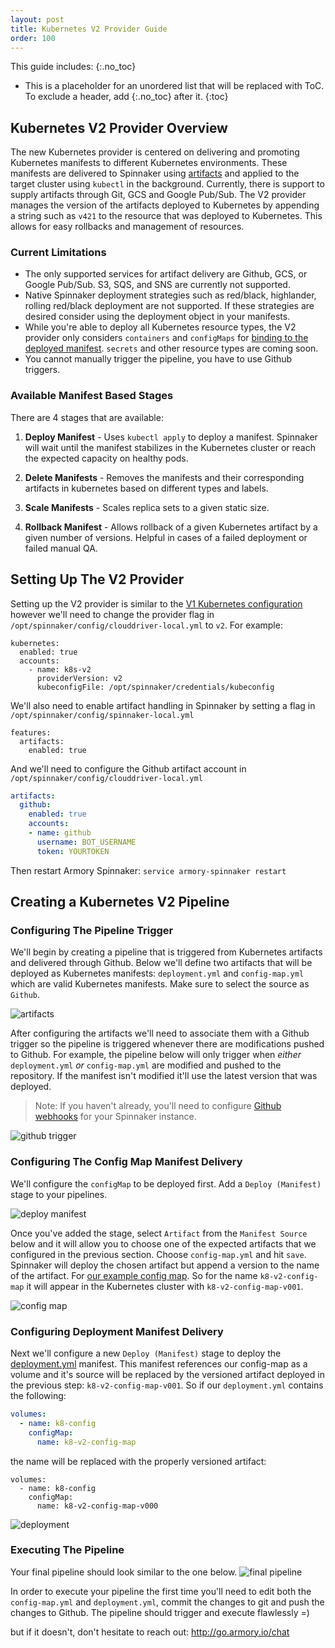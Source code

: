 ```yaml
---
layout: post
title: Kubernetes V2 Provider Guide
order: 100
---
```


This guide includes:
{:.no_toc}
* This is a placeholder for an unordered list that will be replaced with ToC. To exclude a header, add {:.no_toc} after it.
{:toc}


## Kubernetes V2 Provider Overview
The new Kubernetes provider is centered on delivering and promoting Kubernetes manifests to different Kubernetes environments. These manifests are delivered to Spinnaker using [artifacts](https://www.spinnaker.io/reference/artifacts/in-kubernetes-v2/#kubernetes-objects-as-artifacts) and applied to the target cluster using `kubectl` in the background. Currently, there is support to supply artifacts through Git, GCS and Google Pub/Sub.  The V2 provider manages the version of the artifacts deployed to Kubernetes by appending a string such as `v421` to the resource that was deployed to Kubernetes.  This allows for easy rollbacks and management of resources.

### Current Limitations
*  The only supported services for artifact delivery are Github, GCS, or Google Pub/Sub. S3, SQS, and SNS are currently not supported.
* Native Spinnaker deployment strategies such as red/black, highlander, rolling red/black deployment are not supported. If these strategies are desired consider using the deployment object in your manifests.
* While you're able to deploy all Kubernetes resource types, the V2 provider only considers `containers` and `configMaps` for [binding to the deployed manifest](https://www.spinnaker.io/reference/artifacts/in-kubernetes-v2/#kubernetes-objects-as-artifacts). `secrets` and other resource types are coming soon.
* You cannot manually trigger the pipeline, you have to use Github triggers.

### Available Manifest Based Stages

There are 4 stages that are available:

1. **Deploy Manifest** -  Uses `kubectl apply` to deploy a manifest.  Spinnaker will wait until the manifest stabilizes in the Kubernetes cluster or reach the expected capacity on healthy pods.

2. **Delete Manifests** - Removes the manifests and their corresponding artifacts in kubernetes based on different types and labels.  

3. **Scale Manifests** - Scales replica sets to a given static size.

4. **Rollback Manifest** - Allows rollback of a given Kubernetes artifact by a given number of versions.  Helpful in cases of a failed deployment or failed manual QA.

## Setting Up The V2 Provider

Setting up the V2 provider is similar to the [V1 Kubernetes configuration](http://docs.armory.io/admin-guides/configure_kubernetes/#configure-clouddriver-to-use-the-kubectl-config-file) however we'll need to change the provider flag in `/opt/spinnaker/config/clouddriver-local.yml` to `v2`.  For example:

```
kubernetes:
  enabled: true
  accounts:
    - name: k8s-v2
      providerVersion: v2
      kubeconfigFile: /opt/spinnaker/credentials/kubeconfig
```

We'll also need to enable artifact handling in Spinnaker by setting a flag in `/opt/spinnaker/config/spinnaker-local.yml`

```
features:
  artifacts:
    enabled: true
```

And we'll need to configure the Github artifact account in `/opt/spinnaker/config/clouddriver-local.yml`

```yaml
artifacts:
  github:
    enabled: true
    accounts:
    - name: github
      username: BOT_USERNAME
      token: YOURTOKEN
```      

Then restart Armory Spinnaker: `service armory-spinnaker restart`

## Creating a Kubernetes V2 Pipeline

### Configuring The Pipeline Trigger
We'll begin by creating a pipeline that is triggered from Kubernetes artifacts and delivered through Github.  Below we'll define two artifacts that will be deployed as Kubernetes manifests: `deployment.yml` and `config-map.yml` which are valid Kubernetes manifests.  Make sure to select the source as `Github`.

![artifacts](https://cl.ly/091z2h232r0d/page.png)

After configuring the artifacts we'll need to associate them with a Github trigger so the pipeline is triggered whenever there are modifications pushed to Github.  For example, the pipeline below will only trigger when _either_ `deployment.yml` _or_ `config-map.yml` are modified and pushed to the repository.  If the manifest isn't modified it'll use the latest version that was deployed.

> Note: If you haven't already, you'll need to configure [Github webhooks](https://www.spinnaker.io/setup/features/notifications/#github) for your Spinnaker instance.

![github trigger](https://cl.ly/3G1T0W3N1o3Q/trigger.png)


### Configuring The Config Map Manifest Delivery

We'll configure the `configMap` to be deployed first. Add a `Deploy (Manifest)` stage to your pipelines.

![deploy manifest](https://cl.ly/3p3T360a3f37/deploy_manifest.png)


Once you've added the stage, select `Artifact` from the `Manifest Source` below and it will allow you to choose one of the expected artifacts that we configured in the previous section.  Choose `config-map.yml` and hit `save`. Spinnaker will deploy the chosen artifact but append a version to the name of the artifact. For [our example config map](https://github.com/Armory/spinnaker-k8s-v2-example/blob/master/config-map.yml). So for the name `k8-v2-config-map` it will appear in the Kubernetes cluster with `k8-v2-config-map-v001`.

![config map](https://cl.ly/1Q0s2B1b0n0D/config-map.png)

### Configuring Deployment Manifest Delivery

Next we'll configure a new `Deploy (Manifest)` stage to deploy the [deployment.yml](https://github.com/Armory/spinnaker-k8s-v2-example/blob/master/deployment.yml) manifest.  This manifest references our config-map as a volume and it's source will be replaced by the versioned artifact deployed in the previous step: `k8-v2-config-map-v001`.  So if our `deployment.yml` contains the following:

```yaml
volumes:
  - name: k8-config
    configMap:
      name: k8-v2-config-map
```

the name will be replaced with the properly versioned artifact:
```
volumes:
  - name: k8-config
    configMap:
      name: k8-v2-config-map-v000
```

![deployment](https://cl.ly/0v1o1o0t2x2A/Image%202018-01-26%20at%205.36.53%20PM.png)

### Executing The Pipeline

Your final pipeline should look similar to the one below.
![final pipeline](https://cl.ly/2V32230w301Q/pipeline.png)

In order to execute your pipeline the first time you'll need to edit both the `config-map.yml` and `deployment.yml`, commit the changes to git and push the changes to Github. The pipeline should trigger and execute flawlessly =)

but if it doesn't, don't hesitate to reach out: http://go.armory.io/chat
